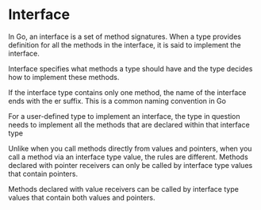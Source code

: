 # Interface

In Go, an interface is a set of method signatures. When a type provides definition for all the methods in the interface, it is said to implement the interface.

Interface specifies what methods a type should have and the type decides how to implement these methods.

If the interface type contains only one method, the name of the interface ends with the er suffix. This is a common naming convention in Go


For a user-defined type to implement an interface, the type in question needs to
implement all the methods that are declared within that interface type

 Unlike when you call methods directly from values and pointers, when you call a method via an interface type value, the rules are different. Methods declared with pointer receivers can only be called by interface type values that contain pointers.
 
Methods declared with value receivers can be called by interface type values that contain both values and pointers.
